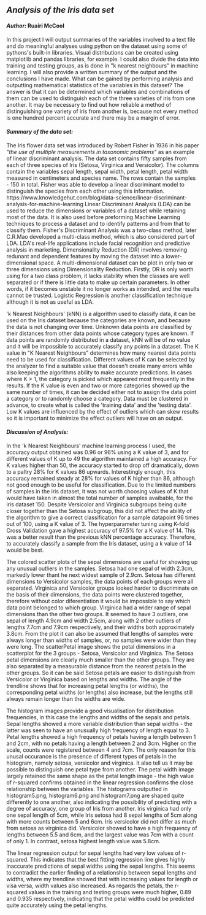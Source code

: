 <h2><em>Analysis of the Iris data set</em></h2>

<h4><em>Author:</em> Ruairi McCool</h4> 

In this project I will output summaries of the variables involved to a text file and do meaningful analyses using python on the dataset using some of pythons's built-in libraries. Visual distributions can be created using matplotlib and pandas libraries, for example. I could also divide the data into training and testing groups, as is done in "k nearest neighbours" in machine learning. I will also provide a written summary of the output and the conclusions I have made.
What can be gained by performing analysis and outputting mathematical statistics of the variables in this 
dataset? The answer is that it can be determined which variables and combinations of them can be used to 
distinguish each of the three varieties of iris from one another. It may be necessary to find out how reliable a method of distinguishing one variety of iris from another is, because not every method is one 
hundred percent accurate and there may be a margin of error.

<h4><em>Summary of the data set:</em></h4> 
The Iris flower data set was introduced by Robert Fisher in 1936 in his paper <i>"the use of multiple measurements in taxonomic problems"</i> as an example of linear discriminant analysis. The data set contains fifty samples from each of three species of Iris (Setosa, Virginica and Versicolor). The columns contain the variables sepal length, sepal width, petal length, petal width measured in centimeters and species name. The rows contain the samples - 150 in total. Fisher was able to develop a linear discriminant model to distinguish the species from each other using this information.
https://www.knowledgehut.com/blog/data-science/linear-discriminant-analysis-for-machine-learning 
Linear Discriminant Analysis (LDA) can be used to reduce the dimensions or variables of a dataset while retaining most of the data. It is also used before preforming Machine Learning techniques to process a dataset and to identify patterns and from that to classify them. Fisher's Discriminant Analysis was a two-class method, later C.R.Mao developed a multi-class method, which is also considered part of LDA. LDA's real-life applications include facial recognition and predictive analysis in marketing. 
Dimensionality Reduction (DR) involves removing redunant and dependent features by moving the dataset into a lower-dimensional space. A multi-dimensional dataset can be plot in only two or three dimensions using Dimensionality Reduction. Firstly, DR is only worth using for a two class problem, it lacks stability when the classes are well separated or if there is little data to make up certain parameters. In other words, if it becomes unstable it no longer works as intended, and the results cannot be trusted. Logistic Regression is another classification technique although it is not as useful as LDA.

'k Nearest Neighbours' (kNN) is a algorithm used to classify data, it can be used on the Iris dataset because the categories are known, and because the data is not changing over time. Unknown data points are classified by their distances from other data points whose category types are known. If data points are randomly distributed in a dataset, kNN will be of no value and it will be impossible to accurately classify any points in a dataset. The K value in "K Nearest Neighbours" determines how many nearest data points need to be used for classification. Different values of K can be selected by the analyzer to find a suitable value that doesn't create many errors while also keeping the algorithms ability to make accurate predictions. In cases where K > 1, the category is picked which appeared most frequently in the results. If the K value is even and two or more categories showed up the same number of times, it can be decided either not to assign the data point a category or to randomly choose a category. Data must be clustered in advance, to create what is called the 'training data' and the 'testing data'. Low K values are influenced by the effect of outliers which can skew results so it is important to minimize the effect outliers will have on an output.

<h4><em>Discussion of Analysis:</em></h4> In the 'k Nearest Neighbours' machine learning process I used, the accuracy output obtained was 0.96 or 96% using a K value of 3, and for different values of K up to 49 the algorithm maintained a high accuracy. For K values higher than 50, the accuracy started to drop off dramatically, down to a paltry 28% for K values 86 upwards. Interestingly enough, this accuracy remained steady at 28% for values of K higher than 86, although not good enough to be useful for classification. Due to the limited numbers of samples in the iris dataset, it was not worth choosing values of K that would have taken in almost the total number of samples avaibable, for the iris dataset 150. Despite Versicolor and Virginica subgroups being quite closer together than the Setosa subgroup, this did not affect the ability of the algorithm to give a correct classification for a sample datapoint 96 times out of 100, using a K value of 3.
The hyperparameter tuning using K-fold Cross Validation gave a highest accuracy of 97.5% for a K value of 14. This was a better result than the previous kNN percentage accuracy. Therefore, to accurately classify a sample from the Iris dataset, using a k value of 14 would be best.

The colored scatter plots of the sepal dimensions are useful for showing up any unusual outliers in the samples. Setosa had one sepal of width 2.3cm, markedly lower thant he next widest sample of 2.9cm. Setosa has different dimensions to Versicolor samples, the data points of each groups were all separated. Virginica and Versicolor groups looked harder to discriminate on the basis of their dimensions, the data points were clustered together, therefore without color diferentiation it would be impossible to say which data point belonged to which group. Virginica had a wider range of sepal dimensions than the other two groups. It seemed to have 3 outliers, one sepal of length 4.9cm and width 2.5cm, along with 2 other outliers of lengths 7.7cm and 7.9cm respectively, and their widths both approximately 3.8cm. From the plot it can also be assumed that lengths of samples were always longer than widths of samples, or, no samples were wider than they were long.
The scatterPetal image shows the petal dimensions in a scatterplot for the 3 groups - Setosa, Versicolor and Virginica. The Setosa petal dimensions are clearly much smaller than the other groups. They are also separated by a measurable distance from the nearest petals in the other groups. So it can be said Setosa petals are easier to distinguish from Versicolor or Virginica based on lengths and widths. The angle of the trendline shows that for increasing petal lengths (or widths), the corresponding petal widths (or lengths) also increase, but the lengths still always remain longer than the widths are wide.

The histogram images provide a good visualisation for distribution frequencies, in this case the lengths and widths of the sepals and petals. Sepal lengths showed a more variable distribution than sepal widths - the latter was seen to have an unusually high frequency of length equal to 3. Petal lengths showed a high frequency of petals having a length between 1 and 2cm, with no petals having a length between 2 and 3cm. Higher on the scale, counts were registered between 4 and 7cm. The only reason for this unusal occurance is the presence of different types of petals in the histogram, namely setosa, versicolor and virginica. It also tell us it may be possible to distinguish one petal type from another. The petal width image largely retained the same shape as the petal length image - the high value of r-squared confirms obtained in the linear regression confirms the close relationship between the variables. The histograms outputted in histogram5.png, histogram6.png and histogram7.png are shaped quite differently to one another, also indicating the possibility of predicting with a degree of accuracy, one group of Iris from another. Iris virginica had only one sepal length of 5cm, while Iris setosa had 8 sepal lengths of 5cm along with more counts between 5 and 6cm. Iris versicolor did not differ as much from setosa as virginica did. Versicolor showed to have a high frequency of lengths between 5.5 and 6cm, and the largest value was 7cm with a count of only 1. In contrast, setosa highest length value was 5.8cm.

The linear regression output for sepal lengths had very low values of r-squared. This indicates that the best fitting regression line gives highly inaccurate predictions of sepal widths using the sepal lengths. This seems to contradict the earlier finding of a relationship between sepal lengths and widths, where my trendline showed that with increasing values for length or visa versa, width values also increased.
As regards the petals, the r-squared values in the training and testing groups were much higher, 0.89 and 0.935 respectively, indicating that the petal widths could be predicted quite accurately using the petal lengths. 
